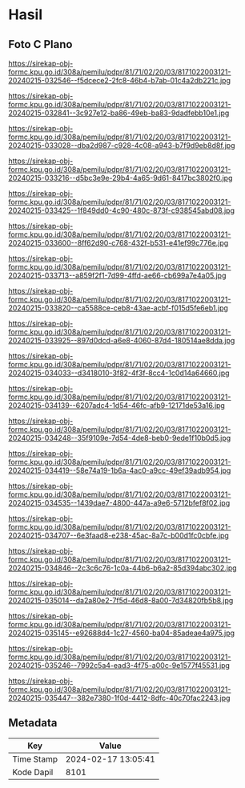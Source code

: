 # Hasil

## Foto C Plano

https://sirekap-obj-formc.kpu.go.id/308a/pemilu/pdpr/81/71/02/20/03/8171022003121-20240215-032546--f5dcece2-2fc8-46b4-b7ab-01c4a2db221c.jpg

https://sirekap-obj-formc.kpu.go.id/308a/pemilu/pdpr/81/71/02/20/03/8171022003121-20240215-032841--3c927e12-ba86-49eb-ba83-9dadfebb10e1.jpg

https://sirekap-obj-formc.kpu.go.id/308a/pemilu/pdpr/81/71/02/20/03/8171022003121-20240215-033028--dba2d987-c928-4c08-a943-b7f9d9eb8d8f.jpg

https://sirekap-obj-formc.kpu.go.id/308a/pemilu/pdpr/81/71/02/20/03/8171022003121-20240215-033216--d5bc3e9e-29b4-4a65-9d61-8417bc3802f0.jpg

https://sirekap-obj-formc.kpu.go.id/308a/pemilu/pdpr/81/71/02/20/03/8171022003121-20240215-033425--1f849dd0-4c90-480c-873f-c938545abd08.jpg

https://sirekap-obj-formc.kpu.go.id/308a/pemilu/pdpr/81/71/02/20/03/8171022003121-20240215-033600--8ff62d90-c768-432f-b531-e41ef99c776e.jpg

https://sirekap-obj-formc.kpu.go.id/308a/pemilu/pdpr/81/71/02/20/03/8171022003121-20240215-033713--a859f2f1-7d99-4ffd-ae66-cb699a7e4a05.jpg

https://sirekap-obj-formc.kpu.go.id/308a/pemilu/pdpr/81/71/02/20/03/8171022003121-20240215-033820--ca5588ce-ceb8-43ae-acbf-f015d5fe6eb1.jpg

https://sirekap-obj-formc.kpu.go.id/308a/pemilu/pdpr/81/71/02/20/03/8171022003121-20240215-033925--897d0dcd-a6e8-4060-87d4-180514ae8dda.jpg

https://sirekap-obj-formc.kpu.go.id/308a/pemilu/pdpr/81/71/02/20/03/8171022003121-20240215-034033--d3418010-3f82-4f3f-8cc4-1c0d14a64660.jpg

https://sirekap-obj-formc.kpu.go.id/308a/pemilu/pdpr/81/71/02/20/03/8171022003121-20240215-034139--6207adc4-1d54-46fc-afb9-12171de53a16.jpg

https://sirekap-obj-formc.kpu.go.id/308a/pemilu/pdpr/81/71/02/20/03/8171022003121-20240215-034248--35f9109e-7d54-4de8-beb0-9ede1f10b0d5.jpg

https://sirekap-obj-formc.kpu.go.id/308a/pemilu/pdpr/81/71/02/20/03/8171022003121-20240215-034419--58e74a19-1b6a-4ac0-a9cc-49ef39adb954.jpg

https://sirekap-obj-formc.kpu.go.id/308a/pemilu/pdpr/81/71/02/20/03/8171022003121-20240215-034535--1439dae7-4800-447a-a9e6-5712bfef8f02.jpg

https://sirekap-obj-formc.kpu.go.id/308a/pemilu/pdpr/81/71/02/20/03/8171022003121-20240215-034707--6e3faad8-e238-45ac-8a7c-b00d1fc0cbfe.jpg

https://sirekap-obj-formc.kpu.go.id/308a/pemilu/pdpr/81/71/02/20/03/8171022003121-20240215-034846--2c3c6c76-1c0a-44b6-b6a2-85d394abc302.jpg

https://sirekap-obj-formc.kpu.go.id/308a/pemilu/pdpr/81/71/02/20/03/8171022003121-20240215-035014--da2a80e2-7f5d-46d8-8a00-7d34820fb5b8.jpg

https://sirekap-obj-formc.kpu.go.id/308a/pemilu/pdpr/81/71/02/20/03/8171022003121-20240215-035145--e92688d4-1c27-4560-ba04-85adeae4a975.jpg

https://sirekap-obj-formc.kpu.go.id/308a/pemilu/pdpr/81/71/02/20/03/8171022003121-20240215-035246--7992c5a4-ead3-4f75-a00c-9e1577f45531.jpg

https://sirekap-obj-formc.kpu.go.id/308a/pemilu/pdpr/81/71/02/20/03/8171022003121-20240215-035447--382e7380-1f0d-4412-8dfc-40c70fac2243.jpg


## Metadata

| Key        | Value               |
| ---------- | ------------------- |
| Time Stamp | 2024-02-17 13:05:41 |
| Kode Dapil | 8101                |



